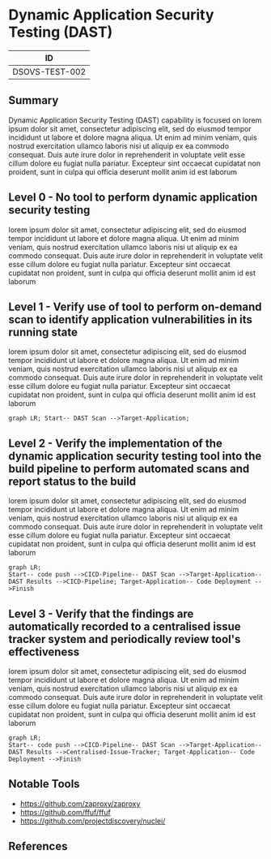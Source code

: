 # Dynamic Application Security Testing (DAST)

| ID             |
| -------------- |
| DSOVS-TEST-002 |

## Summary

Dynamic Application Security Testing (DAST) capability is focused on lorem ipsum dolor sit amet, consectetur adipiscing elit, sed do eiusmod tempor incididunt ut labore et dolore magna aliqua. Ut enim ad minim veniam, quis nostrud exercitation ullamco laboris nisi ut aliquip ex ea commodo consequat. Duis aute irure dolor in reprehenderit in voluptate velit esse cillum dolore eu fugiat nulla pariatur. Excepteur sint occaecat cupidatat non proident, sunt in culpa qui officia deserunt mollit anim id est laborum

## Level 0 - No tool to perform dynamic application security testing

lorem ipsum dolor sit amet, consectetur adipiscing elit, sed do eiusmod tempor incididunt ut labore et dolore magna aliqua. Ut enim ad minim veniam, quis nostrud exercitation ullamco laboris nisi ut aliquip ex ea commodo consequat. Duis aute irure dolor in reprehenderit in voluptate velit esse cillum dolore eu fugiat nulla pariatur. Excepteur sint occaecat cupidatat non proident, sunt in culpa qui officia deserunt mollit anim id est laborum

## Level 1 - Verify use of tool to perform on-demand scan to identify application vulnerabilities in its running state

lorem ipsum dolor sit amet, consectetur adipiscing elit, sed do eiusmod tempor incididunt ut labore et dolore magna aliqua. Ut enim ad minim veniam, quis nostrud exercitation ullamco laboris nisi ut aliquip ex ea commodo consequat. Duis aute irure dolor in reprehenderit in voluptate velit esse cillum dolore eu fugiat nulla pariatur. Excepteur sint occaecat cupidatat non proident, sunt in culpa qui officia deserunt mollit anim id est laborum

```mermaid
graph LR; Start-- DAST Scan -->Target-Application;
```

## Level 2 - Verify the implementation of the dynamic application security testing tool into the build pipeline to perform automated scans and report status to the build

lorem ipsum dolor sit amet, consectetur adipiscing elit, sed do eiusmod tempor incididunt ut labore et dolore magna aliqua. Ut enim ad minim veniam, quis nostrud exercitation ullamco laboris nisi ut aliquip ex ea commodo consequat. Duis aute irure dolor in reprehenderit in voluptate velit esse cillum dolore eu fugiat nulla pariatur. Excepteur sint occaecat cupidatat non proident, sunt in culpa qui officia deserunt mollit anim id est laborum

```mermaid
graph LR; 
Start-- code push -->CICD-Pipeline-- DAST Scan -->Target-Application--DAST Results -->CICD-Pipeline; Target-Application-- Code Deployment -->Finish
```

## Level 3 - Verify that the findings are automatically recorded to a centralised issue tracker system and periodically review tool's effectiveness

lorem ipsum dolor sit amet, consectetur adipiscing elit, sed do eiusmod tempor incididunt ut labore et dolore magna aliqua. Ut enim ad minim veniam, quis nostrud exercitation ullamco laboris nisi ut aliquip ex ea commodo consequat. Duis aute irure dolor in reprehenderit in voluptate velit esse cillum dolore eu fugiat nulla pariatur. Excepteur sint occaecat cupidatat non proident, sunt in culpa qui officia deserunt mollit anim id est laborum

```mermaid
graph LR; 
Start-- code push -->CICD-Pipeline-- DAST Scan -->Target-Application--DAST Results -->Centralised-Issue-Tracker; Target-Application-- Code Deployment -->Finish
```

## Notable Tools 

- https://github.com/zaproxy/zaproxy 
- https://github.com/ffuf/ffuf
- https://github.com/projectdiscovery/nuclei/

## References

